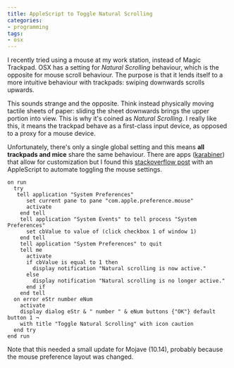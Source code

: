 ```yaml
---
title: AppleScript to Toggle Natural Scrolling
categories:
- programming
tags:
- osx
---
```


I recently tried using a mouse at my work station, instead of Magic Trackpad.
OSX has a setting for *Natural Scrolling* behaviour, which is the opposite for mouse scroll behaviour.
The purpose is that it lends itself to a more intuitive behaviour with trackpads:
swiping downwards scrolls upwards.

This sounds strange and the opposite.
Think instead physically moving tactile sheets of paper:
sliding the sheet downwards brings the upper portion into view.
This is why it's coined as *Natural Scrolling*.
I really like this, it means the trackpad behave as a first-class input device, as opposed to a proxy for a mouse device.

Unfortunately, there's only a single global setting and this means **all trackpads and mice** share the same behaviour.
There are apps ([karabiner][1]) that allow for customization but I found this [stackoverflow post][2]
with an AppleScript to automate toggling the mouse settings.

[1]: https://karabiner-elements.pqrs.org/
[2]: https://apple.stackexchange.com/a/264742

```applescript
on run
  try
   tell application "System Preferences"
      set current pane to pane "com.apple.preference.mouse"
      activate
    end tell
    tell application "System Events" to tell process "System Preferences"
      set cbValue to value of (click checkbox 1 of window 1)
    end tell
    tell application "System Preferences" to quit
    tell me
      activate
      if cbValue is equal to 1 then
        display notification "Natural scrolling is now active."
      else
        display notification "Natural scrolling is no longer active."
      end if
    end tell
  on error eStr number eNum
    activate
    display dialog eStr & " number " & eNum buttons {"OK"} default button 1 ¬
    with title "Toggle Natural Scrolling" with icon caution
  end try
end run
```

Note that this needed a small update for Mojave (10.14), probably because the mouse preference layout was changed.
